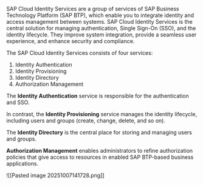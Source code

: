 SAP Cloud Identity Services are a group of services of SAP Business Technology Platform (SAP BTP), which enable you to integrate identity and access management between systems. SAP Cloud Identity Services is the central solution for managing authentication, Single Sign-On (SSO), and the identity lifecycle. They improve system integration, provide a seamless user experience, and enhance security and compliance.

The SAP Cloud Identity Services consists of four services:
1. Identity Authentication
2. Identity Provisioning
3. Identity Directory
4. Authorization Management

The **Identity Authentication** service is responsible for the authentication and SSO.

In contrast, the **Identity Provisioning** service manages the identity lifecycle, including users and groups (create, change, delete, and so on).

The **Identity Directory** is the central place for storing and managing users and groups.

**Authorization Management** enables administrators to refine authorization policies that give access to resources in enabled SAP BTP-based business applications.

![[Pasted image 20251007141728.png]]

